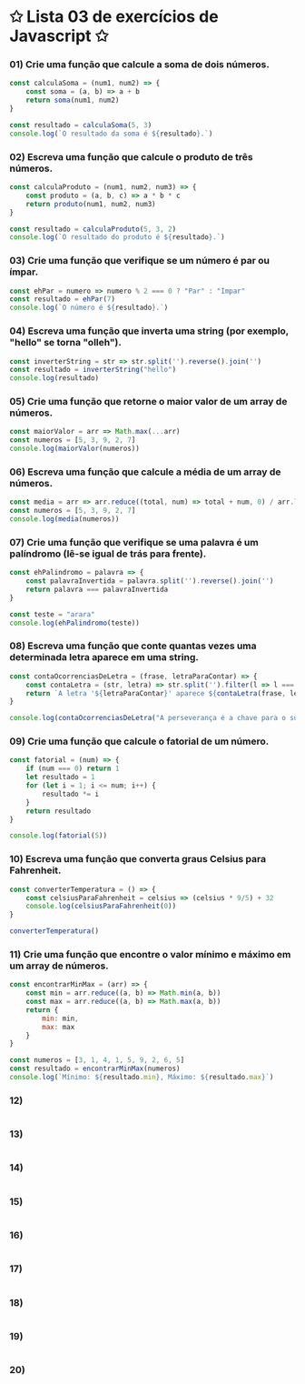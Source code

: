 # ✩ Lista 03 de exercícios de Javascript ✩
### 01) Crie uma função que calcule a soma de dois números.
````javascript
const calculaSoma = (num1, num2) => {
    const soma = (a, b) => a + b
    return soma(num1, num2)
}

const resultado = calculaSoma(5, 3)
console.log(`O resultado da soma é ${resultado}.`)
````

### 02) Escreva uma função que calcule o produto de três números.
````javascript
const calculaProduto = (num1, num2, num3) => {
    const produto = (a, b, c) => a * b * c
    return produto(num1, num2, num3)
}

const resultado = calculaProduto(5, 3, 2)
console.log(`O resultado do produto é ${resultado}.`)
````

### 03) Crie uma função que verifique se um número é par ou ímpar.
````javascript
const ehPar = numero => numero % 2 === 0 ? "Par" : "Ímpar"
const resultado = ehPar(7)
console.log(`O número é ${resultado}.`)

````

### 04) Escreva uma função que inverta uma string (por exemplo, "hello" se torna "olleh").
````javascript
const inverterString = str => str.split('').reverse().join('')
const resultado = inverterString("hello")
console.log(resultado)
````

### 05) Crie uma função que retorne o maior valor de um array de números.
````javascript
const maiorValor = arr => Math.max(...arr)
const numeros = [5, 3, 9, 2, 7]
console.log(maiorValor(numeros))
````

### 06) Escreva uma função que calcule a média de um array de números.
````javascript
const media = arr => arr.reduce((total, num) => total + num, 0) / arr.length
const numeros = [5, 3, 9, 2, 7]
console.log(media(numeros)) 
````

### 07) Crie uma função que verifique se uma palavra é um palíndromo (lê-se igual de trás para frente).
````javascript
const ehPalindromo = palavra => {
    const palavraInvertida = palavra.split('').reverse().join('')
    return palavra === palavraInvertida
}

const teste = "arara"
console.log(ehPalindromo(teste))
````

### 08) Escreva uma função que conte quantas vezes uma determinada letra aparece em uma string.
````javascript
const contaOcorrenciasDeLetra = (frase, letraParaContar) => {
    const contaLetra = (str, letra) => str.split('').filter(l => l === letra).length
    return `A letra '${letraParaContar}' aparece ${contaLetra(frase, letraParaContar)} vezes.`
}

console.log(contaOcorrenciasDeLetra("A perseverança é a chave para o sucesso.", "a"))
````

### 09) Crie uma função que calcule o fatorial de um número.
````javascript
const fatorial = (num) => {
    if (num === 0) return 1
    let resultado = 1
    for (let i = 1; i <= num; i++) {
        resultado *= i
    }
    return resultado
}

console.log(fatorial(5))
````

### 10) Escreva uma função que converta graus Celsius para Fahrenheit.
````javascript
const converterTemperatura = () => {
    const celsiusParaFahrenheit = celsius => (celsius * 9/5) + 32
    console.log(celsiusParaFahrenheit(0)) 
}

converterTemperatura()
````

### 11) Crie uma função que encontre o valor mínimo e máximo em um array de números.
````javascript
const encontrarMinMax = (arr) => {
    const min = arr.reduce((a, b) => Math.min(a, b))
    const max = arr.reduce((a, b) => Math.max(a, b))
    return {
        min: min,
        max: max
    }
}

const numeros = [3, 1, 4, 1, 5, 9, 2, 6, 5]
const resultado = encontrarMinMax(numeros)
console.log(`Mínimo: ${resultado.min}, Máximo: ${resultado.max}`)
````

### 12)
````javascript

````

### 13)
````javascript

````

### 14)
````javascript

````

### 15)
````javascript

````

### 16)
````javascript

````

### 17)
````javascript

````

### 18)
````javascript

````

### 19)
````javascript

````

### 20)
````javascript

````
